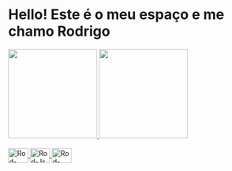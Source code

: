 # Hello! Este é o meu espaço e me chamo Rodrigo

<div>
    <a href="https://bento.me/rodstephanel">
    <img height="180em" src="https://github-readme-stats.vercel.app/api?username=rodstephanel&rank_icon=github&show_icons=true&theme=vue-dark&include_all_commits=true&count_private=true"/>
    <img height="180em" src="https://github-readme-stats.vercel.app/api/top-langs/?username=rodstephanel&layout=compact&langs_count=10&theme=vue-dark"/>
</div>
<div style="display: inline_block"><br>
    <img align="center" alt="Rod-Advpl" height="30" width="40" src="https://cdn.icon-icons.com/icons2/2107/PNG/512/file_type_advpl_icon_130762.png">
    <img align="center" alt="Rod-Js" height="30" width="40" src="https://cdn.jsdelivr.net/gh/devicons/devicon@latest/icons/javascript/javascript-original.svg">
    <img align="center" alt="Rod-Advpl" height="30" width="40" src="">
</div>

<!-- 
Temas interessante
github_dark_dimmed
vue-dark
gotham
discord_old_blurple
-->